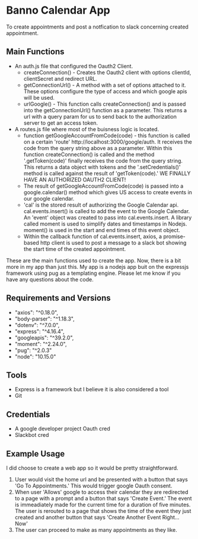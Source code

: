 # Banno Calendar App
To create appointments and post a notfication to slack concerning created appointment.

## Main Functions
- An auth.js file that configured the Oauth2 Client.
    - createConnection() - Creates the Oauth2 client with options clientId, clientSecret and redirect URL.
    - getConnectionUrl() - A method with a set of options attached to it. These options configure the type of access and which google apis will be used.
    - urlGoogle() - This function calls createConnection() and is passed into the getConnectionUrl() function as a parameter. This returns a url with a query param for us to send back to the authorization server to get an access token.
- A routes.js file where most of the buisness logic is located.
    - function getGoogleAccountFromCode(code) - this function is called on a certain 'route' http://localhost:3000/google/auth. It receives the code from the query string above as a parameter. Within this function createConnection() is called and the method '.getToken(code)' finally receives the code from the query string. This returns a data object with tokens and the '.setCredentials()' method is called against the result of 'getToken(code).' WE FINALLY HAVE AN AUTHORIZED OAUTH2 CLIENT!
    - The result of getGoogleAccountFromCode(code) is passed into a google.calendar() method which gives US access to create events in our google calendar. 
    - 'cal' is the stored result of authorizing the Google Calendar api. cal.events.insert() is called to add the event to the Google Calendar. An 'event' object was created to pass into cal.events.insert. A library called moment is used to simplify dates and timestamps in Nodejs. moment() is used in the start and end times of this event object.
    - Within the callback function of cal.events.insert, axios, a promise-based http client is used to post a message to a slack bot showing the start time of the created appointment.

These are the main functions used to create the app. Now, there is a bit more in my app than just this. My app is a nodejs app buit on the expressjs framework using pug as a templating engine. Please let me know if you have any questions about the code.

## Requirements and Versions
- "axios": "^0.18.0",
- "body-parser": "^1.18.3",
- "dotenv": "^7.0.0",
- "express": "^4.16.4",
- "googleapis": "^39.2.0",
- "moment": "^2.24.0",
- "pug": "^2.0.3"
- "node": "10.15.0"

## Tools
- Express is a framework but I believe it is also considered a tool
- Git

## Credentials
- A google developer project Oauth cred
- Slackbot cred

## Example Usage
I did choose to create a web app so it would be pretty straightforward.

1. User would visit the home url and be presented with a button that says 'Go To Appointments.' This would trigger google Oauth consent. 
2. When user 'Allows' google to access their calendar they are redirected to a page with a prompt and a button that says 'Create Event.' The event is immeadiately made for the current time for a duration of five minutes. The user is rerouted to a page that shows the time of the event they just created and another button that says 'Create Another Event Right... Now'
3. The user can proceed to make as many appointments as they like. 